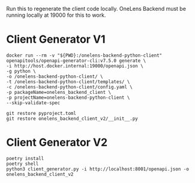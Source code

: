 Run this to regenerate the client code locally. OneLens Backend must be running locally at 19000 for this to work.


# Client Generator V1
```
docker run --rm -v "${PWD}:/onelens-backend-python-client" openapitools/openapi-generator-cli:v7.5.0 generate \
-i http://host.docker.internal:19000/openapi.json \
-g python \
-o /onelens-backend-python-client/ \
-t /onelens-backend-python-client/templates/ \
-c /onelens-backend-python-client/config.yaml \
-p packageName=onelens_backend_client \
-p projectName=onelens-backend-python-client \
--skip-validate-spec

git restore pyproject.toml
git restore onelens_backend_client_v2/__init__.py
```

# Client Generator V2
```
poetry install
poetry shell
python3 client_generator.py -i http://localhost:8001/openapi.json -o onelens_backend_client_v2
```